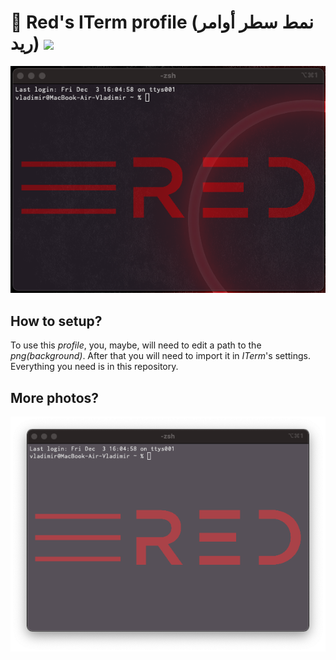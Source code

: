 # 🎩 Red's ITerm profile (نمط سطر أوامر ريد) ![](https://img.shields.io/apm/l/vim-mode)

![plot](./Screenshots/1.png)

## How to setup?

To use this _profile_, you, maybe, will need to edit a path to the _png(background)_. After that you will need to import it in _ITerm_'s settings. Everything you need is in this repository.

## More photos?

![plot](./Screenshots/2.png)
